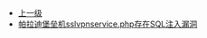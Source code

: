 * [上一级](docs/wy876_poc/)
* [帕拉迪堡垒机sslvpnservice.php存在SQL注入漏洞](docs/wy876_poc/%E5%B8%95%E6%8B%89%E8%BF%AA%E5%A0%A1%E5%9E%92%E6%9C%BA/%E5%B8%95%E6%8B%89%E8%BF%AA%E5%A0%A1%E5%9E%92%E6%9C%BAsslvpnservice.php%E5%AD%98%E5%9C%A8SQL%E6%B3%A8%E5%85%A5%E6%BC%8F%E6%B4%9E.md)
